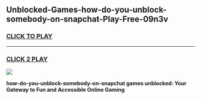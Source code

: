 
## Unblocked-Games-how-do-you-unblock-somebody-on-snapchat-Play-Free-09n3v
<h3>
<a href="https://premium76.site?title=how-do-you-unblock-somebody-on-snapchat&ref=21A">CLICK TO PLAY</a></h3>
<hr>

<h3>
<a href="https://premium76.site?title=how-do-you-unblock-somebody-on-snapchat&ref=21A">CLICK 2 PLAY</a>
  
</h3>

<a href="https://premium76.site?title=how-do-you-unblock-somebody-on-snapchat&ref=21A"><img src="https://clearcache.store/games.png"></a>


**how-do-you-unblock-somebody-on-snapchat games unblocked: Your Gateway to Fun and Accessible Online Gaming**
